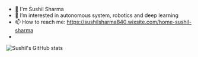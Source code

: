 

- 👋 I'm Sushil Sharma 
- 🔭 I’m interested in autonomous system, robotics and deep learning
- 📫 How to reach me: https://sushilsharma840.wixsite.com/home-sushil-sharma
- 


![Sushil's GitHub stats](https://github-readme-stats.vercel.app/api?username=sharmasushil&show_icons=true&theme=dark&hide=contribs,prs)

